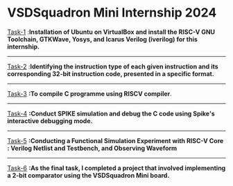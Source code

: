 # **VSDSquadron Mini Internship 2024**    
 


<a href="https://github.com/KeerthiPatil/VSDSQUADRON_MINI_INTERNSHIP/blob/521f141724596c3a0b9e766b10dd59874f90fe80/TASK-1.md">Task-1</a> 
:**Installation of Ubuntu on VirtualBox and install the RISC-V GNU Toolchain, GTKWave, Yosys, and Icarus Verilog (iverilog) for this internship.**  

<hr>

<a href="https://github.com/KeerthiPatil/VSDSQUADRON_MINI_INTERNSHIP/blob/40679a97b09bacd517e1d2e32b1cc0f32c3e63c4/TASK-2.md">Task-2</a>
:**Identifying the instruction type of each given instruction and its corresponding 32-bit instruction code, presented in a specific format.**
<hr>  

<a href="https://github.com/KeerthiPatil/VSDSQUADRON_MINI_INTERNSHIP/blob/e541708335b8ba1aa7e9ccaf0f2d2e5720d6eb25/TASK-3.md">Task-3</a>
**:To compile C programme using RISCV compiler**.
<hr>  

<a href="https://github.com/KeerthiPatil/VSDSQUADRON_MINI_INTERNSHIP/blob/013d3afb9cf6bb129c51351145294a6a20d56b6d/TASK-4.md">Task-4</a>
**:Conduct SPIKE simulation and debug the C code using Spike's interactive debugging mode.**  
<hr>  

<a href="TASK-5.md">Task-5</a> **:Conducting a Functional Simulation Experiment with RISC-V Core : Verilog Netlist and Testbench, and Observing Waveform**
<hr>     

<a href="https://github.com/KeerthiPatil/VSDSQUADRON_MINI_INTERNSHIP/blob/969add0dd9c9431881567f18c6bd7d800c6be00f/TASK-6.md">Task-6</a> **:As the final task, I completed a project that involved implementing a 2-bit comparator using the VSDSquadron Mini board.**  


